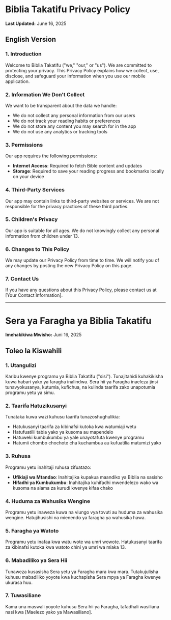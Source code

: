 # Biblia Takatifu Privacy Policy

**Last Updated:** June 16, 2025

## English Version

### 1. Introduction
Welcome to Biblia Takatifu ("we," "our," or "us"). We are committed to protecting your privacy. This Privacy Policy explains how we collect, use, disclose, and safeguard your information when you use our mobile application.

### 2. Information We Don't Collect
We want to be transparent about the data we handle:
- We do not collect any personal information from our users
- We do not track your reading habits or preferences
- We do not store any content you may search for in the app
- We do not use any analytics or tracking tools

### 3. Permissions
Our app requires the following permissions:
- **Internet Access**: Required to fetch Bible content and updates
- **Storage**: Required to save your reading progress and bookmarks locally on your device

### 4. Third-Party Services
Our app may contain links to third-party websites or services. We are not responsible for the privacy practices of these third parties.

### 5. Children's Privacy
Our app is suitable for all ages. We do not knowingly collect any personal information from children under 13.

### 6. Changes to This Policy
We may update our Privacy Policy from time to time. We will notify you of any changes by posting the new Privacy Policy on this page.

### 7. Contact Us
If you have any questions about this Privacy Policy, please contact us at [Your Contact Information].

---

# Sera ya Faragha ya Biblia Takatifu

**Imehakikiwa Mwisho:** Juni 16, 2025

## Toleo la Kiswahili

### 1. Utangulizi
Karibu kwenye programu ya Biblia Takatifu ("sisi"). Tunajitahidi kuhakikisha kuwa habari yako ya faragha inalindwa. Sera hii ya Faragha inaeleza jinsi tunavyokusanya, kutumia, kufichua, na kulinda taarifa zako unapotumia programu yetu ya simu.

### 2. Taarifa Hatuzikusanyi
Tunataka kuwa wazi kuhusu taarifa tunazoshughulikia:
- Hatukusanyi taarifa za kibinafsi kutoka kwa watumiaji wetu
- Hatufuatilii tabia yako ya kusoma au mapendelo
- Hatuweki kumbukumbu ya yale unayotafuta kwenye programu
- Hatumii chombo chochote cha kuchambua au kufuatilia matumizi yako

### 3. Ruhusa
Programu yetu inahitaji ruhusa zifuatazo:
- **Ufikiaji wa Mtandao**: Inahitajika kupakua maandiko ya Biblia na sasisho
- **Hifadhi ya Kumbukumbu**: Inahitajika kuhifadhi mwendelezo wako wa kusoma na alama za kurudi kwenye kifaa chako

### 4. Huduma za Wahusika Wengine
Programu yetu inaweza kuwa na viungo vya tovuti au huduma za wahusika wengine. Hatujihusishi na mienendo ya faragha ya wahusika hawa.

### 5. Faragha ya Watoto
Programu yetu inafaa kwa watu wote wa umri wowote. Hatukusanyi taarifa za kibinafsi kutoka kwa watoto chini ya umri wa miaka 13.

### 6. Mabadiliko ya Sera Hii
Tunaweza kusasisha Sera yetu ya Faragha mara kwa mara. Tutakujulisha kuhusu mabadiliko yoyote kwa kuchapisha Sera mpya ya Faragha kwenye ukurasa huu.

### 7. Tuwasiliane
Kama una maswali yoyote kuhusu Sera hii ya Faragha, tafadhali wasiliana nasi kwa [Maelezo yako ya Mawasiliano].
